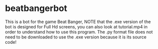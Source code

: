 # beatbangerbot

This is a bot for the game Beat Banger, NOTE that the .exe version of the bot is designed for Full Hd screens, 
you can also look at tutorial.mp4 in order to understand how to use this program. 
The .py format file does not need to be downloaded to use the .exe version because it is its source code!
